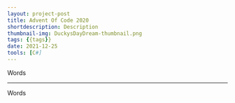 ```yaml
---
layout: project-post
title: Advent Of Code 2020
shortdescription: Description
thumbnail-img: DuckysDayDream-thumbnail.png
tags: {{tags}}
date: 2021-12-25
tools: [C#]
---
```


Words

***

Words